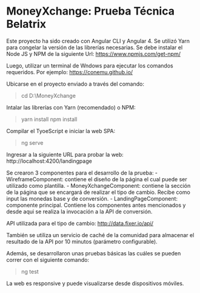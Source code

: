 # MoneyXchange: Prueba Técnica Belatrix

Este proyecto ha sido creado con Angular CLI y Angular 4. Se utilizó Yarn para congelar la versión de las librerías necesarias.
Se debe instalar el Node JS y NPM de la siguiente Url:
https://www.npmjs.com/get-npm/

Luego, utilizar un terminal de Wndows para ejecutar los comandos requeridos. Por ejemplo:
https://conemu.github.io/

Ubicarse en el proyecto enviado a través del comando:
>cd D:\MoneyXchange

Intalar las librerías con Yarn (recomendado) o NPM:
> yarn install
> npm install

Compilar el TyoeScript e iniciar la web SPA:
> ng serve

Ingresar a la siguiente URL para probar la web: 
http://localhost:4200/landingpage

Se crearon 3 componentes para el desarrollo de la prueba:
	- WireframeComponent: contiene el diseño de la página el cual puede ser utilizado como plantilla.
	- MoneyXchangeComponent: contiene la sección de la página que se encargará de realizar el tipo de cambio. 
							 Recibe como input las monedas base y de conversión.
	- LandingPageComponent: componente principal. Contiene los componentes antes mencionados y desde aqui se realiza la 								invocación a la API de conversión.
	
API utilizada para el tipo de cambio:
http://data.fixer.io/api/

También se utiliza un servicio de caché de la comunidad para almacenar el resultado de la API por 10 minutos (parámetro configurable).

Además, se desarrollaron unas pruebas básicas las cuáles se pueden correr con el siguiente comando:
> ng test

La web es responsive y puede visualizarse desde dispositivos móviles.